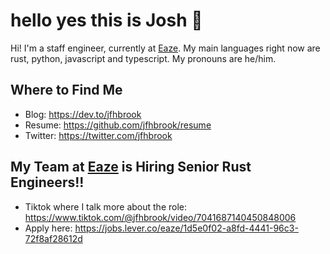 # hello yes this is Josh 👋

Hi! I'm a staff engineer, currently at [Eaze](https://eaze.com). My main
languages right now are rust, python, javascript and typescript. My pronouns
are he/him.

## Where to Find Me

* Blog: <https://dev.to/jfhbrook>
* Resume: <https://github.com/jfhbrook/resume>
* Twitter: <https://twitter.com/jfhbrook>

## My Team at [Eaze](https://eaze.com) is Hiring Senior Rust Engineers!!

* Tiktok where I talk more about the role: <https://www.tiktok.com/@jfhbrook/video/7041687140450848006>
* Apply here: <https://jobs.lever.co/eaze/1d5e0f02-a8fd-4441-96c3-72f8af28612d>
